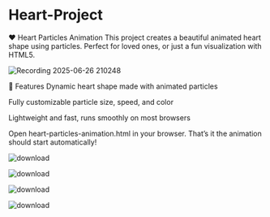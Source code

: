 # Heart-Project
❤️ Heart Particles Animation
This project creates a beautiful animated heart shape using particles. Perfect for loved ones, or just a fun visualization with HTML5.

<!-- Optional: include a GIF or screenshot -->
![Recording 2025-06-26 210248](https://github.com/user-attachments/assets/9fea4106-615c-42cd-9632-8dc70bf528bb)

🚀 Features
Dynamic heart shape made with animated particles

Fully customizable particle size, speed, and color

Lightweight and fast, runs smoothly on most browsers

Open heart-particles-animation.html in your browser.
That’s it the animation should start automatically!


![download](https://github.com/user-attachments/assets/0b08dbf0-3eb5-499f-8817-1bede4e18876)

![download](https://github.com/user-attachments/assets/c9ebcdab-b5cd-43bd-a52d-2e230411f064)

![download](https://github.com/user-attachments/assets/dfba2c7a-be8b-4805-bcfe-2dc84fb2bc8b)

![download](https://github.com/user-attachments/assets/f4a65949-fb8f-4842-a409-d0c5381d15c9)


